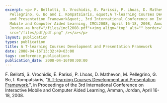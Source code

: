 ```yaml
---
excerpt: <p> F. Bellotti, S. Vrochidis, E. Parissi, P. Lhoas, D. Mathevon, M.
  Pellegrino, G. Bo and I. Kompatsiaris, &quot;A T-learning Courses Development
  and Presentation Framework&quot;, 3rd International Conference on Interactive
  Mobile and Computer Aided Learning, IMCL2008, April 16-18, 2008, Amman,
  Jordan.<a href="/files/imcl2008.pdf"><img align="top" alt="" border="0"
  src="/files/pdf/pdf.png" /></a></p>
layout: publication
types: publication
title: A T-learning Courses Development and Presentation Framework
date: 2008-04-16T13:32:49+03:00
tags: conference_publications
publication_date: 2008-04-16T00:00:00
---
```

F. Bellotti, S. Vrochidis, E. Parissi, P. Lhoas, D. Mathevon, M. Pellegrino, G. Bo, I. Kompatsiaris, "[A T-learning Courses Development and Presentation Framework](https://mklab.iti.gr/files/imcl2008.pdf).", in Proceedings of the 3rd International Conference on Interactive Mobile and Computer Aided Learning, Amman, Jordan, April 16-18, 2008.